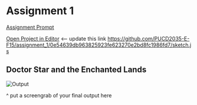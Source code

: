 # Assignment 1

[Assignment Prompt](prompt.md)

[Open Project in Editor](http://pucd2035-e-f15.github.io/class_notes/p5_lab.html?https://raw.githubusercontent.com/PUCD2035-E-F15/assignment_1/master/sketch.js) <-- update this link
https://github.com/PUCD2035-E-F15/assignment_1/0e54639db963825923fe623270e2bd8fc1986fd7/sketch.js

## Doctor Star and the Enchanted Lands

![Output](file:///Users/TatyanaPalacios/Desktop/DoctorStar.png)

^ put a screengrab of your final output here
